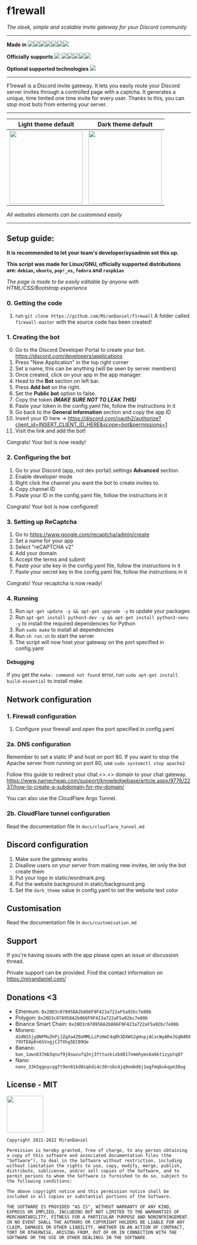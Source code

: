# f1rewall
*The sleek, simple and scalable invite gateway for your Discord community*

---
**Made in**
![](https://img.shields.io/badge/Python-3776AB?style=for-the-badge&logo=python&logoColor=white)![](https://img.shields.io/badge/Bootstrap-563D7C?style=for-the-badge&logo=bootstrap&logoColor=white)![](https://img.shields.io/badge/Flask-000000?style=for-the-badge&logo=flask&logoColor=white)![](https://img.shields.io/badge/Discord_API-7289DA?style=for-the-badge&logo=discord&logoColor=white)![](https://img.shields.io/badge/HTML5-E34F26?style=for-the-badge&logo=html5&logoColor=white)![](https://img.shields.io/badge/JavaScript-323330?style=for-the-badge&logo=javascript&logoColor=F7DF1E)![](https://img.shields.io/badge/json-5E5C5C?style=for-the-badge&logo=json&logoColor=white)

**Officially supports**
![](https://img.shields.io/badge/Linux-FCC624?style=for-the-badge&logo=linux&logoColor=black)
![](https://img.shields.io/badge/Debian-A81D33?style=for-the-badge&logo=debian&logoColor=white)![](https://img.shields.io/badge/Ubuntu-E95420?style=for-the-badge&logo=ubuntu&logoColor=white)![](https://img.shields.io/badge/Pop!_OS-48B9C7?style=for-the-badge&logo=Pop!_OS&logoColor=white)![](https://img.shields.io/badge/Fedora-294172?style=for-the-badge&logo=fedora&logoColor=white)![](https://img.shields.io/badge/Raspbian-A22846?style=for-the-badge&logo=raspberrypi&logoColor=white)

**Optional supported technologies**
![](https://img.shields.io/badge/Cloudflare-F38020?style=for-the-badge&logo=Cloudflare&logoColor=white)

---


F1rewall is a Discord invite gateway. It lets you easily route your Discord server invites through a controlled page with a captcha.
It generates a unique, time limited one time invite for every user.
Thanks to this, you can stop most bots from entering your server.


---


Light theme default        |  Dark theme default
:-------------------------:|:-------------------------:
<img src="https://media.discordapp.net/attachments/795438999761977394/910258446681657374/unknown.png" height="200"/> | <img src="https://cdn.discordapp.com/attachments/795438999761977394/910258701204602920/unknown.png" height="200"/>

*All websites elements can be customised easily*

---

## Setup guide:

**It is recommended to let your team's developer/sysadmin set this up.**

**This script was made for Linux/GNU, officially supported distributions are: `debian`, `ubuntu`, `pop!_os`, `fedora` and `raspbian`**

*The page is made to be easily editable by anyone with HTML/CSS/Bootstrap experience*



### 0. Getting the code

1. run `git clone https://github.com/MiranDaniel/f1rewall`
A folder called `f1rewall-master` with the source code has been created!

### 1. Creating the bot
0. Go to the Discord Developer Portal to create your bot.
https://discord.com/developers/applications
1. Press "New Application" in the top right corner
2. Set a name, this can be anything (will be seen by server members)
3. Once created, click on your app in the app manager.
4. Head to the **Bot** section on left bar.
5. Press **Add bot** on the right.
6. Set the **Public bot** option to false.
7. Copy the token ***(MAKE SURE NOT TO LEAK THIS)***
8. Paste your token in the config.yaml file, follow the instructions in it
9. Go back to the **General information** section and copy the app ID
10. Insert your ID here -> https://discord.com/oauth2/authorize?client_id=INSERT_CLIENT_ID_HERE&scope=bot&permissions=1
11. Visit the link and add the bot!

Congrats! Your bot is now ready!

### 2. Configuring the bot

1. Go to your Discord (app, not dev portal) settings **Advanced** section.
2. Enable developer mode
3. Right click the channel you want the bot to create invites to.
4. Copy channel ID
5. Paste your ID in the config.yaml file, follow the instructions in it

Congrats! Your bot is now configured!

### 3. Setting up ReCaptcha

1. Go to https://www.google.com/recaptcha/admin/create
2. Set a name for your app
3. Select "reCAPTCHA v2"
4. Add your domain
5. Accept the terms and submit
6. Paste your site key in the config.yaml file, follow the instructions in it
7. Paste your secret key in the config.yaml file, follow the instructions in it

Congrats! Your recaptcha is now ready!

### 4. Running

1. Run `apt-get update -y && apt-get upgrade -y` to update your packages
1. Run `apt-get install python3-dev -y && apt-get install python3-venv -y` to install the required dependencies for Python
1. Run `sudo make` to install all dependencies
2. Run `sh run.sh` to start the server
3. The script will now host your gateway on the port specified in config.yaml

#### Debugging

If you get the `make: command not found` error, run `sudo apt-get install build-essential` to install make.

## Network configuration

### 1. Firewall configuration

1. Configure your firewall and open the port specified in config.yaml

### 2a. DNS configuration

Remember to set a static IP and host on port 80.
If you want to stop the Apache server from running on port 80, use `sudo systemctl stop apache2`

Follow this guide to redirect your chat.<>.<> domain to your chat gateway. https://www.namecheap.com/support/knowledgebase/article.aspx/9776/2237/how-to-create-a-subdomain-for-my-domain/

You can also use the CloudFlare Argo Tunnel.

### 2b. CloudFlare tunnel configuration

Read the documentation file in `docs/clouflare_tunnel.md`

## Discord configuration

1. Make sure the gateway works
2. Disallow users on your server from making new invites, let only the bot create them
3. Put your logo in static/wordmark.png
4. Put the website background in static/background.png
5. Set the `dark_theme` value in config.yaml to set the website text color

## Customisation

Read the documentation file in `docs/customisation.md`

## Support

If you're having issues with the app please open an issue or discussion thread.

Private support can be provided. Find the contact information on https://mirandaniel.com/

## Donations <3

* Ethereum: `0x20D3c078958A2b866F9F423a722aF5a92bc7e08b`
* Polygon: `0x20D3c078958A2b866F9F423a722aF5a92bc7e08b`
* Binance Smart Chain: `0x20D3c078958A2b866F9F423a722aF5a92bc7e08b`
* Monero: `42dN1SjyQNFMu3hPjJZqXa4Z8oMMLLiPzHmC4q8h3DXWS2gHxpjACxcWyAReJGqN4RX79VTE8pEn6SVxgjCJTXhg5ECB9Qe`
* Banano: `ban_1aws637mb3qnuf9j8swzufq3nj3fttuzkixbd817nmmhyms6a6kt1zyptq87`
* Nano: `nano_33k5ggoycqgft9on81kd8sqkdi4c38robs4jq9xmbd6j1wgfmqbukqym38ug`

## License - MIT
<img src="https://opensource.org/files/OSIApproved_1.png" width="100"/>

```
Copyright 2021-2022 MiranDaniel

Permission is hereby granted, free of charge, to any person obtaining a copy of this software and associated documentation files (the "Software"), to deal in the Software without restriction, including without limitation the rights to use, copy, modify, merge, publish, distribute, sublicense, and/or sell copies of the Software, and to permit persons to whom the Software is furnished to do so, subject to the following conditions:

The above copyright notice and this permission notice shall be included in all copies or substantial portions of the Software.

THE SOFTWARE IS PROVIDED "AS IS", WITHOUT WARRANTY OF ANY KIND, EXPRESS OR IMPLIED, INCLUDING BUT NOT LIMITED TO THE WARRANTIES OF MERCHANTABILITY, FITNESS FOR A PARTICULAR PURPOSE AND NONINFRINGEMENT. IN NO EVENT SHALL THE AUTHORS OR COPYRIGHT HOLDERS BE LIABLE FOR ANY CLAIM, DAMAGES OR OTHER LIABILITY, WHETHER IN AN ACTION OF CONTRACT, TORT OR OTHERWISE, ARISING FROM, OUT OF OR IN CONNECTION WITH THE SOFTWARE OR THE USE OR OTHER DEALINGS IN THE SOFTWARE.
```
